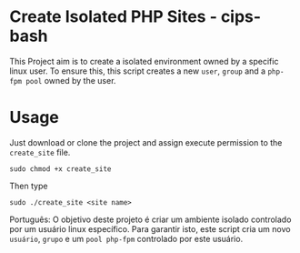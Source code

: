 # Create Isolated PHP Sites - cips-bash

This Project aim is to create a isolated environment owned by a specific linux user. To ensure this, this script creates a new `user`, `group` and a `php-fpm pool` owned by the user.

# Usage

Just download or clone the project and assign execute permission to the `create_site` file. 
```shell
sudo chmod +x create_site
```
Then type
```shell
sudo ./create_site <site name>
```
Português:
O objetivo deste projeto é criar um ambiente isolado controlado por um usuário linux específico. Para garantir isto, este script cria um novo `usuário`, `grupo` e um `pool php-fpm` controlado por este usuário.






